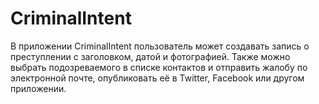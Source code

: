 # CriminalIntent

В приложении CriminalIntent пользователь может создавать запись о преступлении с заголовком, датой и фотографией. Также можно выбрать подозреваемого в списке контактов и отправить жалобу по электронной почте, опубликовать её в Twitter, Facebook или другом приложении.
